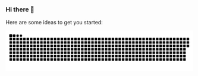### Hi there 👋
Here are some ideas to get you started:

![Snake animation](https://github.com/AntonioAlbert0/AntonioAlbert0/blob/output/github-contribution-grid-snake.svg)
